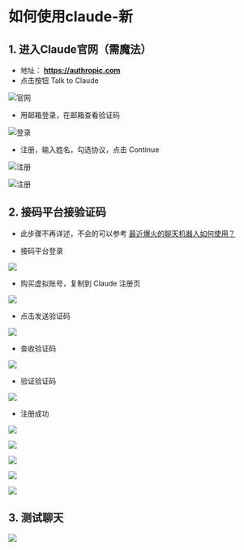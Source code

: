 # 如何使用claude-新

## 1. 进入Claude官网（需魔法）
- 地址： **https://authropic.com**
- 点击按钮 Talk to Claude

![官网](https://files.mdnice.com/user/24883/e4e46a14-0c39-4159-9137-6ed7f954c60d.png)

- 用邮箱登录，在邮箱查看验证码

![登录](https://files.mdnice.com/user/24883/aba7bae9-bd1d-4f9b-9709-48685798c066.png)

- 注册，输入姓名，勾选协议，点击 Continue 

![注册](https://files.mdnice.com/user/24883/569d40a0-dabe-46d8-b1d9-8f6422874175.png)

![注册](https://files.mdnice.com/user/24883/0c384309-eed7-4b1a-805e-cd3af142c028.png)


## 2. 接码平台接验证码

- 此步骤不再详述，不会的可以参考 [最近爆火的聊天机器人如何使用？](https://husanr.cloud/views/ChatGPT/ChatGPT)

- 接码平台登录

![](https://files.mdnice.com/user/24883/248883c4-6e99-4171-858c-d097b5da7a56.png)

- 购买虚拟账号，复制到 Claude 注册页

![](https://files.mdnice.com/user/24883/e80d1c48-0345-49e0-aed2-1df0bd23a5c3.png)

- 点击发送验证码

![](https://files.mdnice.com/user/24883/3996a659-cd3b-4e7e-b549-6c8930a04588.png)

- 查收验证码

![](https://files.mdnice.com/user/24883/7b25e3fd-ce30-43ad-92e7-1868e92aed61.png)

- 验证验证码

![](https://files.mdnice.com/user/24883/c9d423c9-a905-4ef9-84f2-7f0bd590dfdf.png)

- 注册成功

![](https://files.mdnice.com/user/24883/dc04e0c4-67d0-4c96-8184-d3a6ef2b0132.png)

![](https://files.mdnice.com/user/24883/b9494a5a-3975-446b-831d-85cdf86252ad.png)

![](https://files.mdnice.com/user/24883/0274e5a7-3f2e-4bfd-a322-355d777714a5.png)

![](https://files.mdnice.com/user/24883/358d5466-175d-4da2-9fae-10f9df0e0682.png)

![](https://files.mdnice.com/user/24883/3a059691-dcb9-4aa6-95b3-f135bd80f7a5.png)

## 3. 测试聊天

![](https://files.mdnice.com/user/24883/078c3c79-a9b1-473d-a7b9-a357e7ec79e7.png)
